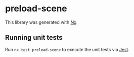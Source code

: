# preload-scene

This library was generated with [Nx](https://nx.dev).

## Running unit tests

Run `nx test preload-scene` to execute the unit tests via [Jest](https://jestjs.io).
